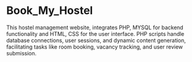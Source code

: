 # Book_My_Hostel
This hostel management website, integrates PHP, MYSQL for backend functionality and HTML, CSS for the user interface. PHP scripts handle database connections, user sessions, and dynamic content generation, facilitating tasks like room booking, vacancy tracking, and user review submission.
